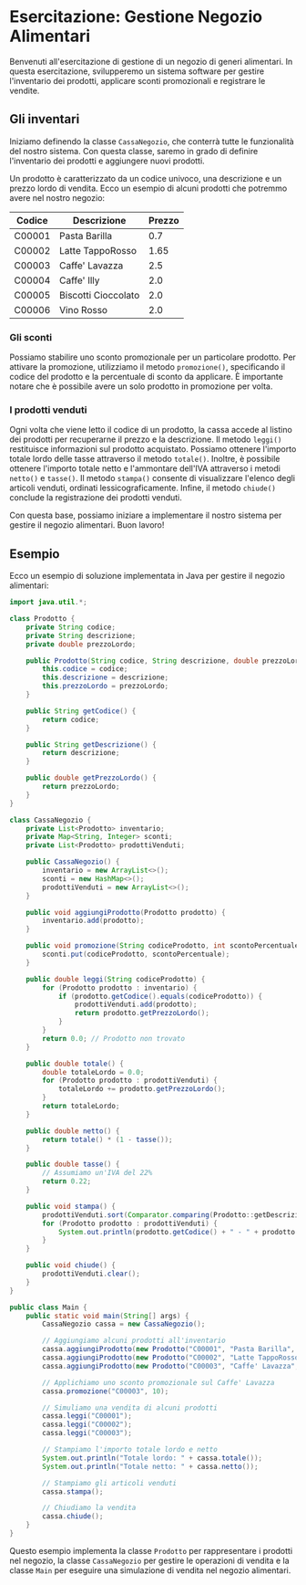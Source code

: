 # Esercitazione: Gestione Negozio Alimentari

Benvenuti all'esercitazione di gestione di un negozio di generi alimentari. In questa esercitazione, svilupperemo un sistema software per gestire l'inventario dei prodotti, applicare sconti promozionali e registrare le vendite.

## Gli inventari

Iniziamo definendo la classe `CassaNegozio`, che conterrà tutte le funzionalità del nostro sistema. Con questa classe, saremo in grado di definire l'inventario dei prodotti e aggiungere nuovi prodotti.

Un prodotto è caratterizzato da un codice univoco, una descrizione e un prezzo lordo di vendita. Ecco un esempio di alcuni prodotti che potremmo avere nel nostro negozio:

| Codice | Descrizione         | Prezzo |
| ------ | ------------------- | ------ |
| C00001 | Pasta Barilla       | 0.7    |
| C00002 | Latte TappoRosso    | 1.65   |
| C00003 | Caffe' Lavazza      | 2.5    |
| C00004 | Caffe' Illy         | 2.0    |
| C00005 | Biscotti Cioccolato | 2.0    |
| C00006 | Vino Rosso          | 2.0    |

### Gli sconti

Possiamo stabilire uno sconto promozionale per un particolare prodotto. Per attivare la promozione, utilizziamo il metodo `promozione()`, specificando il codice del prodotto e la percentuale di sconto da applicare. È importante notare che è possibile avere un solo prodotto in promozione per volta.

### I prodotti venduti

Ogni volta che viene letto il codice di un prodotto, la cassa accede al listino dei prodotti per recuperarne il prezzo e la descrizione. Il metodo `leggi()` restituisce informazioni sul prodotto acquistato. Possiamo ottenere l'importo totale lordo delle tasse attraverso il metodo `totale()`. Inoltre, è possibile ottenere l'importo totale netto e l'ammontare dell'IVA attraverso i metodi `netto()` e `tasse()`. Il metodo `stampa()` consente di visualizzare l'elenco degli articoli venduti, ordinati lessicograficamente. Infine, il metodo `chiude()` conclude la registrazione dei prodotti venduti.

Con questa base, possiamo iniziare a implementare il nostro sistema per gestire il negozio alimentari. Buon lavoro!

## Esempio

Ecco un esempio di soluzione implementata in Java per gestire il negozio alimentari:

```java
import java.util.*;

class Prodotto {
    private String codice;
    private String descrizione;
    private double prezzoLordo;

    public Prodotto(String codice, String descrizione, double prezzoLordo) {
        this.codice = codice;
        this.descrizione = descrizione;
        this.prezzoLordo = prezzoLordo;
    }

    public String getCodice() {
        return codice;
    }

    public String getDescrizione() {
        return descrizione;
    }

    public double getPrezzoLordo() {
        return prezzoLordo;
    }
}

class CassaNegozio {
    private List<Prodotto> inventario;
    private Map<String, Integer> sconti;
    private List<Prodotto> prodottiVenduti;

    public CassaNegozio() {
        inventario = new ArrayList<>();
        sconti = new HashMap<>();
        prodottiVenduti = new ArrayList<>();
    }

    public void aggiungiProdotto(Prodotto prodotto) {
        inventario.add(prodotto);
    }

    public void promozione(String codiceProdotto, int scontoPercentuale) {
        sconti.put(codiceProdotto, scontoPercentuale);
    }

    public double leggi(String codiceProdotto) {
        for (Prodotto prodotto : inventario) {
            if (prodotto.getCodice().equals(codiceProdotto)) {
                prodottiVenduti.add(prodotto);
                return prodotto.getPrezzoLordo();
            }
        }
        return 0.0; // Prodotto non trovato
    }

    public double totale() {
        double totaleLordo = 0.0;
        for (Prodotto prodotto : prodottiVenduti) {
            totaleLordo += prodotto.getPrezzoLordo();
        }
        return totaleLordo;
    }

    public double netto() {
        return totale() * (1 - tasse());
    }

    public double tasse() {
        // Assumiamo un'IVA del 22%
        return 0.22;
    }

    public void stampa() {
        prodottiVenduti.sort(Comparator.comparing(Prodotto::getDescrizione));
        for (Prodotto prodotto : prodottiVenduti) {
            System.out.println(prodotto.getCodice() + " - " + prodotto.getDescrizione());
        }
    }

    public void chiude() {
        prodottiVenduti.clear();
    }
}

public class Main {
    public static void main(String[] args) {
        CassaNegozio cassa = new CassaNegozio();

        // Aggiungiamo alcuni prodotti all'inventario
        cassa.aggiungiProdotto(new Prodotto("C00001", "Pasta Barilla", 0.7));
        cassa.aggiungiProdotto(new Prodotto("C00002", "Latte TappoRosso", 1.65));
        cassa.aggiungiProdotto(new Prodotto("C00003", "Caffe' Lavazza", 2.5));

        // Applichiamo uno sconto promozionale sul Caffe' Lavazza
        cassa.promozione("C00003", 10);

        // Simuliamo una vendita di alcuni prodotti
        cassa.leggi("C00001");
        cassa.leggi("C00002");
        cassa.leggi("C00003");

        // Stampiamo l'importo totale lordo e netto
        System.out.println("Totale lordo: " + cassa.totale());
        System.out.println("Totale netto: " + cassa.netto());

        // Stampiamo gli articoli venduti
        cassa.stampa();

        // Chiudiamo la vendita
        cassa.chiude();
    }
}
```

Questo esempio implementa la classe `Prodotto` per rappresentare i prodotti nel negozio, la classe `CassaNegozio` per gestire le operazioni di vendita e la classe `Main` per eseguire una simulazione di vendita nel negozio alimentari.
